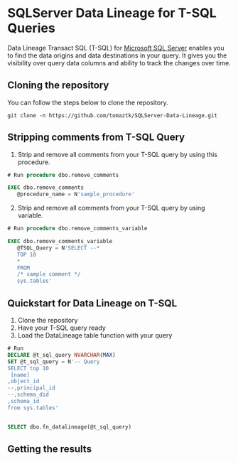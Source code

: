 # SQLServer Data  Lineage for T-SQL Queries

Data Lineage Transact SQL (T-SQL) for [Microsoft SQL Server](https://www.microsoft.com/en-us/sql-server) enables you to find the data origins and data destinations in your query. It gives you the visibility over query data columns and ability to track the changes over time.

## Cloning the repository
You can follow the steps below to clone the repository.
```
git clone -n https://github.com/tomaztk/SQLServer-Data-Lineage.git
```

## Stripping comments from T-SQL Query

1. Strip and remove all comments from your T-SQL query by using this procedure.


``` sql
# Run procedure dbo.remove_comments

EXEC dbo.remove_comments
   @procedure_name = N'sample_procedure'

```


2. Strip and remove all comments from your T-SQL query by using variable.

``` sql
# Run procedure dbo.remove_comments_variable

EXEC dbo.remove_comments_variable
   @TSQL_Query = N'SELECT --*
   TOP 10
   *
   FROM 
   /* sample comment */
   sys.tables'

```


## Quickstart for Data Lineage on T-SQL

1.  Clone the repository
2.  Have your T-SQL query ready
3.  Load the DataLineage table function with your query


``` sql
# Run
DECLARE @t_sql_query NVARCHAR(MAX)
SET @t_sql_query = N'-- Query
SELECT top 10 
 [name]
,object_id
--,principal_id
--,schema_did
,schema_id
from sys.tables'


SELECT dbo.fn_datalineage(@t_sql_query)
```


## Getting the results

